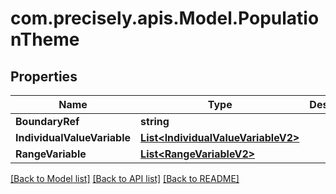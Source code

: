 # com.precisely.apis.Model.PopulationTheme
## Properties

Name | Type | Description | Notes
------------ | ------------- | ------------- | -------------
**BoundaryRef** | **string** |  | [optional] 
**IndividualValueVariable** | [**List&lt;IndividualValueVariableV2&gt;**](IndividualValueVariableV2.md) |  | [optional] 
**RangeVariable** | [**List&lt;RangeVariableV2&gt;**](RangeVariableV2.md) |  | [optional] 

[[Back to Model list]](../README.md#documentation-for-models) [[Back to API list]](../README.md#documentation-for-api-endpoints) [[Back to README]](../README.md)

